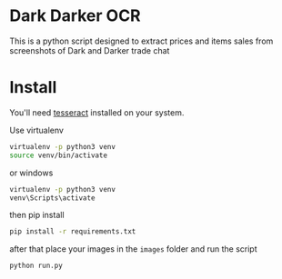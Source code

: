# Dark Darker OCR

This is a python script designed to extract prices and items sales from screenshots of Dark and Darker trade chat


# Install

You'll need [tesseract](https://github.com/tesseract-ocr/tesseract) installed on your system.

Use virtualenv

```bash
virtualenv -p python3 venv
source venv/bin/activate
```

or windows

```bash
virtualenv -p python3 venv
venv\Scripts\activate
```

then pip install

```bash
pip install -r requirements.txt
```

after that place your images in the `images` folder and run the script

```bash
python run.py
```